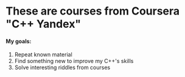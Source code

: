 # These are courses from Coursera "C++ Yandex" 

#### My goals:
1. Repeat known material
2. Find something new to improve my C++'s skills
3. Solve interesting riddles from courses
